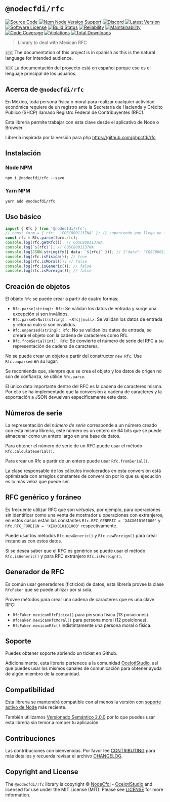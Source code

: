 # `@nodecfdi/rfc`

[![Source Code][badge-source]][source]
[![Npm Node Version Support][badge-node-version]][node-version]
[![Discord][badge-discord]][discord]
[![Latest Version][badge-release]][release]
[![Software License][badge-license]][license]
[![Build Status][badge-build]][build]
[![Reliability][badge-reliability]][reliability]
[![Maintainability][badge-maintainability]][maintainability]
[![Code Coverage][badge-coverage]][coverage]
[![Violations][badge-violations]][violations]
[![Total Downloads][badge-downloads]][downloads]

> Library to deal with Mexican RFC

:us: The documentation of this project is in spanish as this is the natural language for intended audience.

:mexico: La documentación del proyecto está en español porque ese es el lenguaje principal de los usuarios.

## Acerca de `@nodecfdi/rfc`

En México, toda persona física o moral para realizar cualquier actividad económica requiere de un registro
ante la Secretaría de Hacienda y Crédito Público (SHCP) llamado Registro Federal de Contribuyentes (RFC).

Esta librería permite trabajar con esta clave desde el aplicativo de Node o Browser.

Librería inspirada por la versión para php <https://github.com/phpcfdi/rfc>

## Instalación

### Node NPM

```shell
npm i @nodecfdi/rfc --save
```

### Yarn NPM

```shell
yarn add @nodecfdi/rfc
```

## Uso básico

```ts
import { Rfc } from '@nodecfdi/rfc';
// const form = { rfc:  'COSC8001137NA' }; // suponiendo que llega un formulario con rfc
const rfc = Rfc.parse(form.rfc);
console.log(rfc.getRfc()); // COSC8001137NA
console.log(`${rfc}`); // COSC8001137NA
console.log(JSON.stringify({ data: `${rfc}` })); // {"data": "COSC8001137NA"}
console.log(rfc.isFisica()); // true
console.log(rfc.isMoral()); // false
console.log(rfc.isGeneric()); // false
console.log(rfc.isForeign()); // false
```

## Creación de objetos

El objeto `Rfc` se puede crear a partir de cuatro formas:

- `Rfc.parse(string): Rfc`: Se validan los datos de entrada y surge una excepción si son inválidos.
- `Rfc.parseOrNull(string): <Rfc||null>`: Se validan los datos de entrada y retorna nulo si son inválidos.
- `Rfc.unparsed(string): Rfc`: No se validan los datos de entrada, se creará el objeto con la cadena de caracteres como Rfc.
- `Rfc.fromSerial(int): Rfc`: Se convierte el número de serie del RFC a su representación de cadena de caracteres.

No se puede crear un objeto a partir del constructor `new Rfc`. Use `Rfc.unparsed` en su lugar.

Se recomienda que, siempre que se crea el objeto y los datos de origen no son de confianza, se utilice `Rfc.parse`.

El único dato importante dentro del RFC es la cadena de caracteres misma. Por ello se ha implementado que la conversión
a cadena de caracteres y la exportación a JSON devuelvan específicamente este dato.

## Números de serie

La representación del _número de serie_ corresponde a un número creado con esta misma librería,
este número es un entero de 64 bits que se puede almacenar como un entero largo en una base de datos.

Para obtener el número de serie de un RFC puede usar el método `Rfc.calculateSerial()`.

Para crear un Rfc a partir de un entero puede usar `Rfc.fromSerial()`.

La clase responsable de los cálculos involucrados en esta conversión está optimizada con arreglos constantes
de conversión por lo que su ejecución es lo más veloz que puede ser.

## RFC genérico y foráneo

Es frecuente utilizar RFC que son _virtuales_, por ejemplo, para operaciones sin identificar como una
venta de mostrador u operaciones con extranjeros, en estos casos están las constantes
`Rfc.RFC_GENERIC = 'XAXX010101000'` y `Rfc.RFC_FOREIGN = 'XEXX010101000'` respectivamente.

Puede usar los métodos `Rfc.newGeneric()` y `Rfc.newForeign()` para crear instancias con estos datos.

Si se desea saber que el RFC es genérico se puede usar el método `Rfc.isGeneric()` y para RFC extranjero `Rfc.isForeign()`.

## Generador de RFC

Es común usar generadores (ficticios) de datos, esta librería provee la clase `RfcFaker` que se puede utilizar por sí sola.

Provee métodos para crear una cadena de caracteres que es una clave RFC:

- `RfcFaker.mexicanRfcFisica()` para persona física (13 posiciones).
- `RfcFaker.mexicanRfcMoral()` para persona moral (12 posiciones).
- `RfcFaker.mexicanRfc()` indistintamente una persona moral o física.

## Soporte

Puedes obtener soporte abriendo un ticket en Github.

Adicionalmente, esta librería pertenece a la comunidad [OcelotlStudio](https://ocelotlstudio.com), así que puedes usar los mismos canales de comunicación para obtener ayuda de algún miembro de la comunidad.

## Compatibilidad

Esta librería se mantendrá compatible con al menos la versión con
[soporte activo de Node](https://nodejs.org/es/about/releases/) más reciente.

También utilizamos [Versionado Semántico 2.0.0](https://semver.org/lang/es/) por lo que puedes usar esta librería sin temor a romper tu aplicación.

## Contribuciones

Las contribuciones con bienvenidas. Por favor lee [CONTRIBUTING][] para más detalles y recuerda revisar el archivo [CHANGELOG][].

## Copyright and License

The `@nodecfdi/rfc` library is copyright © [NodeCfdi](https://github.com/nodecfdi) - [OcelotlStudio](https://ocelotlstudio.com) and licensed for use under the MIT License (MIT). Please see [LICENSE][] for more information.

[contributing]: https://github.com/nodecfdi/rfc/blob/main/CONTRIBUTING.md
[changelog]: https://github.com/nodecfdi/rfc/blob/main/CHANGELOG.md

[source]: https://github.com/nodecfdi/rfc
[node-version]: https://www.npmjs.com/package/@nodecfdi/rfc
[discord]: https://discord.gg/AsqX8fkW2k
[release]: https://www.npmjs.com/package/@nodecfdi/rfc
[license]: https://github.com/nodecfdi/rfc/blob/main/LICENSE
[build]: https://github.com/nodecfdi/rfc/actions/workflows/build.yml?query=branch:main
[reliability]:https://sonarcloud.io/component_measures?id=nodecfdi_rfc&metric=Reliability
[maintainability]: https://sonarcloud.io/component_measures?id=nodecfdi_rfc&metric=Maintainability
[coverage]: https://sonarcloud.io/component_measures?id=nodecfdi_rfc&metric=Coverage
[violations]: https://sonarcloud.io/project/issues?id=nodecfdi_rfc&resolved=false
[downloads]: https://www.npmjs.com/package/@nodecfdi/rfc

[badge-source]: https://img.shields.io/badge/source-nodecfdi/rfc-blue.svg?logo=github
[badge-node-version]: https://img.shields.io/node/v/@nodecfdi/rfc.svg?logo=nodedotjs
[badge-discord]: https://img.shields.io/discord/459860554090283019?logo=discord
[badge-release]: https://img.shields.io/npm/v/@nodecfdi/rfc.svg?logo=npm
[badge-license]: https://img.shields.io/github/license/nodecfdi/rfc.svg?logo=open-source-initiative
[badge-build]: https://img.shields.io/github/workflow/status/nodecfdi/rfc/build/main?logo=github-actions
[badge-reliability]: https://sonarcloud.io/api/project_badges/measure?project=nodecfdi_rfc&metric=reliability_rating
[badge-maintainability]: https://sonarcloud.io/api/project_badges/measure?project=nodecfdi_rfc&metric=sqale_rating
[badge-coverage]: https://img.shields.io/sonar/coverage/nodecfdi_rfc/main?logo=sonarcloud&server=https%3A%2F%2Fsonarcloud.io
[badge-violations]: https://img.shields.io/sonar/violations/nodecfdi_rfc/main?format=long&logo=sonarcloud&server=https%3A%2F%2Fsonarcloud.io
[badge-downloads]: https://img.shields.io/npm/dm/@nodecfdi/rfc.svg?logo=npm
